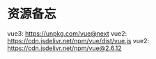 # 资源备忘

vue3: https://unpkg.com/vue@next
vue2: https://cdn.jsdelivr.net/npm/vue/dist/vue.js
vue2: https://cdn.jsdelivr.net/npm/vue@2.6.12
